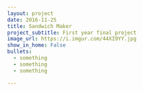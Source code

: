 ```yaml
---
layout: project
date: 2016-11-25
title: Sandwich Maker
project_subtitle: First year final project
image_url: https://i.imgur.com/44XI9YY.jpg
show_in_home: False
bullets:
  - something
  - something
  - something

---
```

